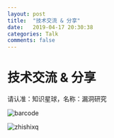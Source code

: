```yaml
---
layout: post
title:  "技术交流 & 分享"
date:   2019-04-17 20:30:38
categories: Talk
comments: false
---
```


# 技术交流 & 分享
请认准：知识星球，名称：漏洞研究

![barcode](../../../../static/img/barcode.jpg)

![zhishixq](../../../../static/img/zhishixq.jpg)                           
